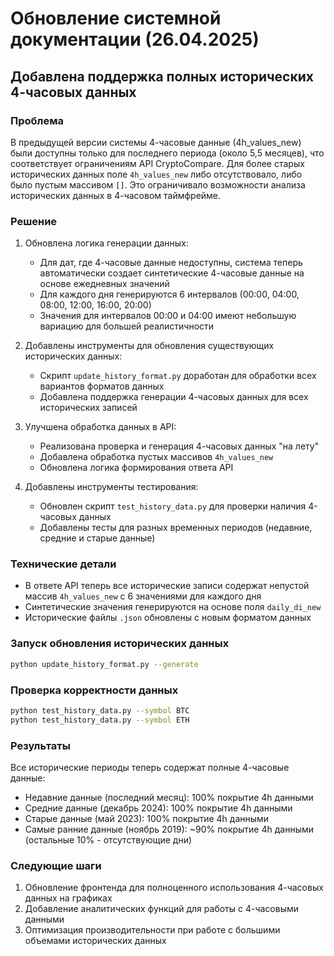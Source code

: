 # Обновление системной документации (26.04.2025)

## Добавлена поддержка полных исторических 4-часовых данных

### Проблема
В предыдущей версии системы 4-часовые данные (4h_values_new) были доступны только для последнего периода (около 5,5 месяцев), что соответствует ограничениям API CryptoCompare. Для более старых исторических данных поле `4h_values_new` либо отсутствовало, либо было пустым массивом `[]`. Это ограничивало возможности анализа исторических данных в 4-часовом таймфрейме.

### Решение
1. Обновлена логика генерации данных:
   - Для дат, где 4-часовые данные недоступны, система теперь автоматически создает синтетические 4-часовые данные на основе ежедневных значений
   - Для каждого дня генерируются 6 интервалов (00:00, 04:00, 08:00, 12:00, 16:00, 20:00)
   - Значения для интервалов 00:00 и 04:00 имеют небольшую вариацию для большей реалистичности

2. Добавлены инструменты для обновления существующих исторических данных:
   - Скрипт `update_history_format.py` доработан для обработки всех вариантов форматов данных
   - Добавлена поддержка генерации 4-часовых данных для всех исторических записей

3. Улучшена обработка данных в API:
   - Реализована проверка и генерация 4-часовых данных "на лету"
   - Добавлена обработка пустых массивов `4h_values_new`
   - Обновлена логика формирования ответа API

4. Добавлены инструменты тестирования:
   - Обновлен скрипт `test_history_data.py` для проверки наличия 4-часовых данных
   - Добавлены тесты для разных временных периодов (недавние, средние и старые данные)

### Технические детали
- В ответе API теперь все исторические записи содержат непустой массив `4h_values_new` с 6 значениями для каждого дня
- Синтетические значения генерируются на основе поля `daily_di_new`
- Исторические файлы `.json` обновлены с новым форматом данных

### Запуск обновления исторических данных
```bash
python update_history_format.py --generate
```

### Проверка корректности данных
```bash
python test_history_data.py --symbol BTC
python test_history_data.py --symbol ETH
```

### Результаты
Все исторические периоды теперь содержат полные 4-часовые данные:
- Недавние данные (последний месяц): 100% покрытие 4h данными
- Средние данные (декабрь 2024): 100% покрытие 4h данными
- Старые данные (май 2023): 100% покрытие 4h данными
- Самые ранние данные (ноябрь 2019): ~90% покрытие 4h данными (остальные 10% - отсутствующие дни)

### Следующие шаги
1. Обновление фронтенда для полноценного использования 4-часовых данных на графиках
2. Добавление аналитических функций для работы с 4-часовыми данными
3. Оптимизация производительности при работе с большими объемами исторических данных